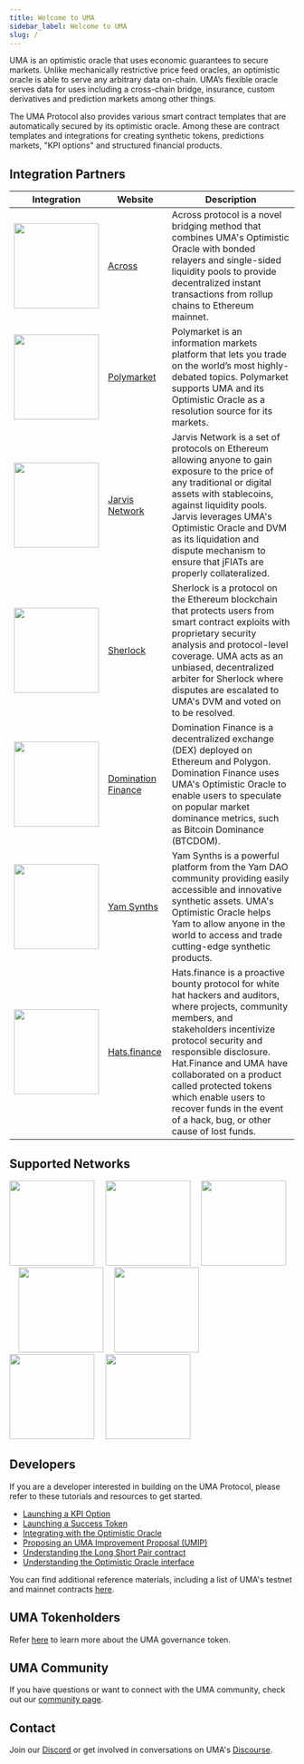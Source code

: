 ```yaml
---
title: Welcome to UMA
sidebar_label: Welcome to UMA
slug: /
---
```

UMA is an optimistic oracle that uses economic guarantees to secure markets. Unlike mechanically restrictive price feed oracles, an optimistic oracle is able to serve any arbitrary data on-chain. UMA’s flexible oracle serves data for uses including a cross-chain bridge, insurance, custom derivatives and prediction markets among other things.
 
The UMA Protocol also provides various smart contract templates that are automatically secured by its optimistic oracle. Among these are contract templates and integrations for creating synthetic tokens, predictions markets, "KPI options" and structured financial products.

## Integration Partners

Integration  | Website | Description 
------------- | ------------- | ------------- 
<img src="/network-icons/across-logo.png" width="150"/> | [Across](https://across.to/) | Across protocol is a novel bridging method that combines UMA's Optimistic Oracle with bonded relayers and single-sided liquidity pools to provide decentralized instant transactions from rollup chains to Ethereum mainnet.
<img src="/network-icons/polymarket-logo.png" width="150"/> | [Polymarket](https://polymarket.com/) | Polymarket is an information markets platform that lets you trade on the world’s most highly-debated topics. Polymarket supports UMA and its Optimistic Oracle as a resolution source for its markets. 
<img src="/network-icons/jarvis-logo.png" width="150"/> | [Jarvis Network](https://jarvis.network/) | Jarvis Network is a set of protocols on Ethereum allowing anyone to gain exposure to the price of any traditional or digital assets with stablecoins, against liquidity pools. Jarvis leverages UMA's Optimistic Oracle and DVM as its liquidation and dispute mechanism to ensure that jFIATs are properly collateralized.
<img src="/network-icons/sherlock-logo.png" width="150"/> | [Sherlock](https://www.sherlock.xyz/) | Sherlock is a protocol on the Ethereum blockchain that protects users from smart contract exploits with proprietary security analysis and protocol-level coverage. UMA acts as an unbiased, decentralized arbiter for Sherlock where disputes are escalated to UMA's DVM and voted on to be resolved.
<img src="/network-icons/domfi-logo.png" width="150"/> | [Domination Finance](https://domination.finance/) | Domination Finance is a decentralized exchange (DEX) deployed on Ethereum and Polygon. Domination Finance uses UMA's Optimistic Oracle to enable users to speculate on popular market dominance metrics, such as Bitcoin Dominance (BTCDOM).
<img src="/network-icons/yam-logo.png" width="150"/> | [Yam Synths](https://synths.yam.xyz/) | Yam Synths is a powerful platform from the Yam DAO community providing easily accessible and innovative synthetic assets. UMA's Optimistic Oracle helps Yam to allow anyone in the world to access and trade cutting-edge synthetic products. 
<img src="/network-icons/hats-logo.png" width="150"/> | [Hats.finance](https://hats.finance/) | Hats.finance is a proactive bounty protocol for white hat hackers and auditors, where projects, community members, and stakeholders incentivize protocol security and responsible disclosure. Hat.Finance and UMA have collaborated on a product called protected tokens which enable users to recover funds in the event of a hack, bug, or other cause of lost funds.

## Supported Networks

<img src="/network-icons/eth-logo.png" width="150"/> &nbsp;&nbsp;&nbsp; <img src="/network-icons/polygon-logo.png" width="150"/> &nbsp;&nbsp;&nbsp; <img src="/network-icons/boba-logo.png" width="150"/> &nbsp;&nbsp;&nbsp; <img src="/network-icons/optimism-logo.png" width="150"/> &nbsp;&nbsp;&nbsp; <img src="/network-icons/arbitrum-logo.png" width="150"/> &nbsp;&nbsp;&nbsp; <img src="/network-icons/xdai-logo.png" width="150"/> &nbsp;&nbsp;&nbsp; <img src="/network-icons/evmos-logo.png" width="150"/>

## Developers

If you are a developer interested in building on the UMA Protocol, please refer to these tutorials and resources to get started.
- [Launching a KPI Option](kpi-options/summary)
- [Launching a Success Token](success-tokens/summary)
- [Integrating with the Optimistic Oracle](developers/optimistic-oracle-integration)
- [Proposing an UMA Improvement Proposal (UMIP)](uma-tokenholders/adding-price-id)
- [Understanding the Long Short Pair contract](synthetic-tokens/long-short-pair)
- [Understanding the Optimistic Oracle interface](oracle/optimistic-oracle-interface)

You can find additional reference materials, including a list of UMA's testnet and mainnet contracts [here](dev-ref/addresses.md).

## UMA Tokenholders

Refer [here](uma-tokenholders/uma-holders.md) to learn more about the UMA governance token.  

## UMA Community

If you have questions or want to connect with the UMA community, check out our [community page](community/community-overview).

## Contact 

Join our [Discord](https://discord.com/invite/jsb9XQJ) or get involved in conversations on UMA's [Discourse](https://discourse.umaproject.org).